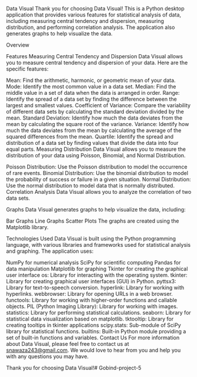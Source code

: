 Data Visual
Thank you for choosing Data Visual! This is a Python desktop application that provides various features for statistical analysis of data, including measuring central tendency and dispersion, measuring distribution, and performing correlation analysis. The application also generates graphs to help visualize the data.

Overview


Features
Measuring Central Tendency and Dispersion
Data Visual allows you to measure central tendency and dispersion of your data. Here are the specific features:

Mean: Find the arithmetic, harmonic, or geometric mean of your data.
Mode: Identify the most common value in a data set.
Median: Find the middle value in a set of data when the data is arranged in order.
Range: Identify the spread of a data set by finding the difference between the largest and smallest values.
Coefficient of Variance: Compare the variability of different data sets by calculating the standard deviation divided by the mean.
Standard Deviation: Identify how much the data deviates from the mean by calculating the square root of the variance.
Variance: Identify how much the data deviates from the mean by calculating the average of the squared differences from the mean.
Quartile: Identify the spread and distribution of a data set by finding values that divide the data into four equal parts.
Measuring Distribution
Data Visual allows you to measure the distribution of your data using Poisson, Binomial, and Normal Distribution.

Poisson Distribution: Use the Poisson distribution to model the occurrence of rare events.
Binomial Distribution: Use the binomial distribution to model the probability of success or failure in a given situation.
Normal Distribution: Use the normal distribution to model data that is normally distributed.
Correlation Analysis
Data Visual allows you to analyze the correlation of two data sets.

Graphs
Data Visual generates graphs to help visualize the data, including:

Bar Graphs
Line Graphs
Scatter Plots
The graphs are created using the Matplotlib library.

Technologies Used
Data Visual is built using the Python programming language, with various libraries and frameworks used for statistical analysis and graphing. The application uses:

NumPy for numerical analysis
SciPy for scientific computing
Pandas for data manipulation
Matplotlib for graphing
Tkinter for creating the graphical user interface
os: Library for interacting with the operating system.
tkinter: Library for creating graphical user interfaces (GUI) in Python.
pyttsx3: Library for text-to-speech conversion.
hyperlink: Library for working with hyperlinks.
webbrowser: Library for opening URLs in a web browser.
functools: Library for working with higher-order functions and callable objects.
PIL (Python Imaging Library): Library for working with images.
statistics: Library for performing statistical calculations.
seaborn: Library for statistical data visualization based on matplotlib.
tktooltip: Library for creating tooltips in tkinter applications
scipy.stats: Sub-module of SciPy library for statistical functions.
builtins: Built-in Python module providing a set of built-in functions and variables.
Contact Us
For more information about Data Visual, please feel free to contact us at snawaza243@gmail.com. We would love to hear from you and help you with any questions you may have.

Thank you for choosing Data Visual!# Gobind-project-5
